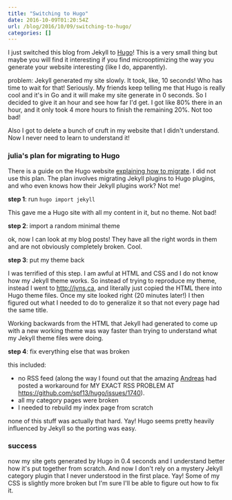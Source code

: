 ```yaml
---
title: "Switching to Hugo"
date: 2016-10-09T01:20:54Z
url: /blog/2016/10/09/switching-to-hugo/
categories: []
---
```


I just switched this blog from Jekyll to [Hugo](https://gohugo.io/)! This is a very small thing but maybe you
will find it interesting if you find microoptimizing the way you generate your website
interesting (like I do, apparently).

problem: Jekyll generated my site slowly. It took, like, 10 seconds! Who has time to wait
for that! Seriously. My friends keep telling me that Hugo is really cool and it's in Go
and it will make my site generate in 0 seconds. So I decided to give it an hour and see
how far I'd get. I got like 80% there in an hour, and it only took 4 more hours to finish
the remaining 20%. Not too bad!

Also I got to delete a bunch of cruft in my website that I didn't understand. Now I never
need to learn to understand it!

### julia's plan for migrating to Hugo

There is a guide on the Hugo website [explaining how to migrate](https://gohugo.io/tutorials/migrate-from-jekyll/). I did not use this plan. The plan involves migrating Jekyll plugins to Hugo plugins, and who even knows how their Jekyll plugins work? Not me!

**step 1**: run `hugo import jekyll`

This gave me a Hugo site with all my content in it, but no theme. Not bad!

**step 2**: import a random minimal theme

ok, now I can look at my blog posts! They have all the right words in them and are not obviously completely broken. Cool.

**step 3**: put my theme back

I was terrified of this step. I am awful at HTML and CSS and I do not know how
my Jekyll theme works. So instead of trying to reproduce my theme, instead I went to
http://jvns.ca, and literally just copied the HTML there into Hugo theme files. Once my
site looked right (20 minutes later!) I then figured out what I needed to do
to generalize it so that not every page had the same title.

Working backwards from the HTML that Jekyll had generated to come up with a new working
theme was way faster than trying to understand what my Jekyll theme files were doing.

**step 4**: fix everything else that was broken

this included:

* no RSS feed (along the way I found out that the amazing
  [Andreas](https://twitter.com/antifuchs) had posted a workaround for MY
  EXACT RSS PROBLEM AT https://github.com/spf13/hugo/issues/1740).
* all my category pages were broken
* I needed to rebuild my index page from scratch

none of this stuff was actually that hard. Yay! Hugo seems pretty heavily influenced by
Jekyll so the porting was easy.

### success

now my site gets generated by Hugo in 0.4 seconds and I understand better how it's put
together from scratch. And now I don't rely on a mystery Jekyll category plugin that I
never understood in the first place. Yay! Some of my CSS is slightly more broken but I'm
sure I'll be able to figure out how to fix it.